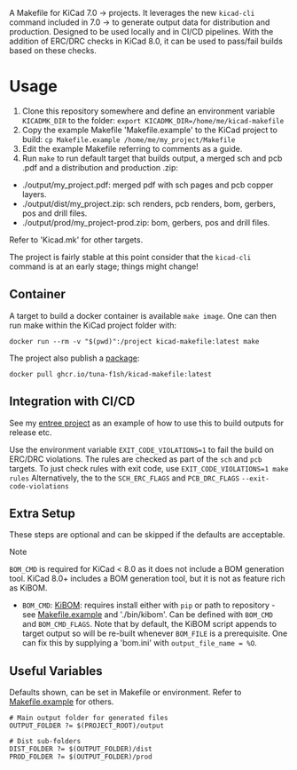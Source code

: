 A Makefile for KiCad 7.0 -> projects. It leverages the new `kicad-cli` command included in 7.0 -> to generate output data for distribution and production. Designed to be used locally and in CI/CD pipelines. With the addition of ERC/DRC checks in KiCad 8.0, it can be used to pass/fail builds based on these checks.

# Usage

1. Clone this repository somewhere and define an environment variable `KICADMK_DIR` to the folder:
`export KICADMK_DIR=/home/me/kicad-makefile`
2. Copy the example Makefile 'Makefile.example' to the KiCad project to build:
`cp Makefile.example /home/me/my_project/Makefile`
3. Edit the example Makefile referring to comments as a guide.
4. Run `make` to run default target that builds output, a merged sch and pcb .pdf and a distribution and production .zip:
* ./output/my_project.pdf: merged pdf with sch pages and pcb copper layers.
* ./output/dist/my_project.zip: sch renders, pcb renders, bom, gerbers, pos and drill files.
* ./output/prod/my_project-prod.zip: bom, gerbers, pos and drill files.

Refer to 'Kicad.mk' for other targets.

The project is fairly stable at this point consider that the `kicad-cli` command is at an early stage; things might change!

## Container

A target to build a docker container is available `make image`. One can then run make within the KiCad project folder with:

`docker run --rm -v "$(pwd)":/project kicad-makefile:latest make`

The project also publish a [package](https://github.com/tuna-f1sh/kicad-makefile/pkgs/container/kicad-makefile):

`docker pull ghcr.io/tuna-f1sh/kicad-makefile:latest`

## Integration with CI/CD

See my [entree project](https://github.com/tuna-f1sh/entree/actions) as an example of how to use this to build outputs for release etc.

Use the environment variable `EXIT_CODE_VIOLATIONS=1` to fail the build on ERC/DRC violations. The rules are checked as part of the `sch` and `pcb` targets. To just check rules with exit code, use `EXIT_CODE_VIOLATIONS=1 make rules` Alternatively, the to the `SCH_ERC_FLAGS` and `PCB_DRC_FLAGS` `--exit-code-violations`

## Extra Setup

These steps are optional and can be skipped if the defaults are acceptable.

> [!NOTE]
> `BOM_CMD` is required for KiCad < 8.0 as it does not include a BOM generation tool. KiCad 8.0+ includes a BOM generation tool, but it is not as feature rich as KiBOM.

* `BOM_CMD`: [KiBOM](https://github.com/SchrodingersGat/KiBoM): requires install either with `pip` or path to repository - see [Makefile.example](https://github.com/tuna-f1sh/kicad-makefile/blob/main/Makefile.example) and './bin/kibom'. Can be defined with `BOM_CMD` and `BOM_CMD_FLAGS`. Note that by default, the KiBOM script appends to target output so will be re-built whenever `BOM_FILE` is a prerequisite. One can fix this by supplying a 'bom.ini' with `output_file_name = %O`.

## Useful Variables

Defaults shown, can be set in Makefile or environment. Refer to [Makefile.example](https://github.com/tuna-f1sh/kicad-makefile/blob/main/Makefile.example) for others.

```
# Main output folder for generated files
OUTPUT_FOLDER ?= $(PROJECT_ROOT)/output

# Dist sub-folders
DIST_FOLDER ?= $(OUTPUT_FOLDER)/dist
PROD_FOLDER ?= $(OUTPUT_FOLDER)/prod
```
